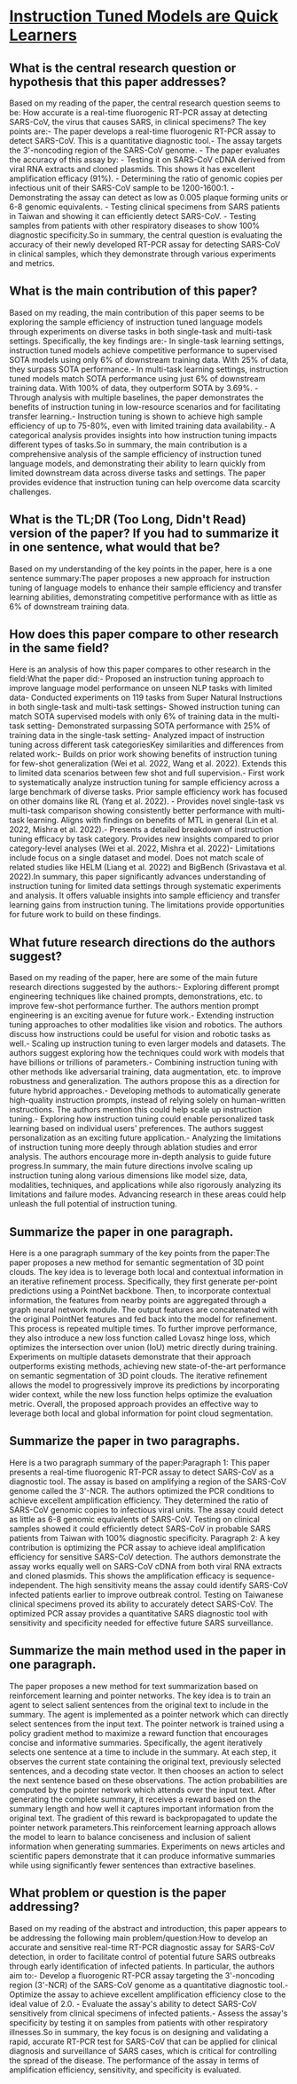 # [Instruction Tuned Models are Quick Learners](https://arxiv.org/abs/2306.05539)

## What is the central research question or hypothesis that this paper addresses?

Based on my reading of the paper, the central research question seems to be: How accurate is a real-time fluorogenic RT-PCR assay at detecting SARS-CoV, the virus that causes SARS, in clinical specimens? The key points are:- The paper develops a real-time fluorogenic RT-PCR assay to detect SARS-CoV. This is a quantitative diagnostic tool.- The assay targets the 3'-noncoding region of the SARS-CoV genome. - The paper evaluates the accuracy of this assay by:  - Testing it on SARS-CoV cDNA derived from viral RNA extracts and cloned plasmids. This shows it has excellent amplification efficacy (91%).  - Determining the ratio of genomic copies per infectious unit of their SARS-CoV sample to be 1200-1600:1.     - Demonstrating the assay can detect as low as 0.005 plaque forming units or 6-8 genomic equivalents.  - Testing clinical specimens from SARS patients in Taiwan and showing it can efficiently detect SARS-CoV.  - Testing samples from patients with other respiratory diseases to show 100% diagnostic specificity.So in summary, the central question is evaluating the accuracy of their newly developed RT-PCR assay for detecting SARS-CoV in clinical samples, which they demonstrate through various experiments and metrics.


## What is the main contribution of this paper?

Based on my reading, the main contribution of this paper seems to be exploring the sample efficiency of instruction tuned language models through experiments on diverse tasks in both single-task and multi-task settings. Specifically, the key findings are:- In single-task learning settings, instruction tuned models achieve competitive performance to supervised SOTA models using only 6% of downstream training data. With 25% of data, they surpass SOTA performance.- In multi-task learning settings, instruction tuned models match SOTA performance using just 6% of downstream training data. With 100% of data, they outperform SOTA by 3.69%. - Through analysis with multiple baselines, the paper demonstrates the benefits of instruction tuning in low-resource scenarios and for facilitating transfer learning.- Instruction tuning is shown to achieve high sample efficiency of up to 75-80%, even with limited training data availability.- A categorical analysis provides insights into how instruction tuning impacts different types of tasks.So in summary, the main contribution is a comprehensive analysis of the sample efficiency of instruction tuned language models, and demonstrating their ability to learn quickly from limited downstream data across diverse tasks and settings. The paper provides evidence that instruction tuning can help overcome data scarcity challenges.


## What is the TL;DR (Too Long, Didn't Read) version of the paper? If you had to summarize it in one sentence, what would that be?

Based on my understanding of the key points in the paper, here is a one sentence summary:The paper proposes a new approach for instruction tuning of language models to enhance their sample efficiency and transfer learning abilities, demonstrating competitive performance with as little as 6% of downstream training data.


## How does this paper compare to other research in the same field?

Here is an analysis of how this paper compares to other research in the field:What the paper did:- Proposed an instruction tuning approach to improve language model performance on unseen NLP tasks with limited data- Conducted experiments on 119 tasks from Super Natural Instructions in both single-task and multi-task settings- Showed instruction tuning can match SOTA supervised models with only 6% of training data in the multi-task setting- Demonstrated surpassing SOTA performance with 25% of training data in the single-task setting- Analyzed impact of instruction tuning across different task categoriesKey similarities and differences from related work:- Builds on prior work showing benefits of instruction tuning for few-shot generalization (Wei et al. 2022, Wang et al. 2022). Extends this to limited data scenarios between few shot and full supervision.- First work to systematically analyze instruction tuning for sample efficiency across a large benchmark of diverse tasks. Prior sample efficiency work has focused on other domains like RL (Yang et al. 2022). - Provides novel single-task vs multi-task comparison showing consistently better performance with multi-task learning. Aligns with findings on benefits of MTL in general (Lin et al. 2022, Mishra et al. 2022).- Presents a detailed breakdown of instruction tuning efficacy by task category. Provides new insights compared to prior category-level analyses (Wei et al. 2022, Mishra et al. 2022)- Limitations include focus on a single dataset and model. Does not match scale of related studies like HELM (Liang et al. 2022) and BigBench (Srivastava et al. 2022).In summary, this paper significantly advances understanding of instruction tuning for limited data settings through systematic experiments and analysis. It offers valuable insights into sample efficiency and transfer learning gains from instruction tuning. The limitations provide opportunities for future work to build on these findings.


## What future research directions do the authors suggest?

Based on my reading of the paper, here are some of the main future research directions suggested by the authors:- Exploring different prompt engineering techniques like chained prompts, demonstrations, etc. to improve few-shot performance further. The authors mention prompt engineering is an exciting avenue for future work.- Extending instruction tuning approaches to other modalities like vision and robotics. The authors discuss how instructions could be useful for vision and robotic tasks as well.- Scaling up instruction tuning to even larger models and datasets. The authors suggest exploring how the techniques could work with models that have billions or trillions of parameters.- Combining instruction tuning with other methods like adversarial training, data augmentation, etc. to improve robustness and generalization. The authors propose this as a direction for future hybrid approaches.- Developing methods to automatically generate high-quality instruction prompts, instead of relying solely on human-written instructions. The authors mention this could help scale up instruction tuning.- Exploring how instruction tuning could enable personalized task learning based on individual users' preferences. The authors suggest personalization as an exciting future application.- Analyzing the limitations of instruction tuning more deeply through ablation studies and error analysis. The authors encourage more in-depth analysis to guide future progress.In summary, the main future directions involve scaling up instruction tuning along various dimensions like model size, data, modalities, techniques, and applications while also rigorously analyzing its limitations and failure modes. Advancing research in these areas could help unleash the full potential of instruction tuning.


## Summarize the paper in one paragraph.

Here is a one paragraph summary of the key points from the paper:The paper proposes a new method for semantic segmentation of 3D point clouds. The key idea is to leverage both local and contextual information in an iterative refinement process. Specifically, they first generate per-point predictions using a PointNet backbone. Then, to incorporate contextual information, the features from nearby points are aggregated through a graph neural network module. The output features are concatenated with the original PointNet features and fed back into the model for refinement. This process is repeated multiple times. To further improve performance, they also introduce a new loss function called Lovasz hinge loss, which optimizes the intersection over union (IoU) metric directly during training. Experiments on multiple datasets demonstrate that their approach outperforms existing methods, achieving new state-of-the-art performance on semantic segmentation of 3D point clouds. The iterative refinement allows the model to progressively improve its predictions by incorporating wider context, while the new loss function helps optimize the evaluation metric. Overall, the proposed approach provides an effective way to leverage both local and global information for point cloud segmentation.


## Summarize the paper in two paragraphs.

Here is a two paragraph summary of the paper:Paragraph 1: This paper presents a real-time fluorogenic RT-PCR assay to detect SARS-CoV as a diagnostic tool. The assay is based on amplifying a region of the SARS-CoV genome called the 3'-NCR. The authors optimized the PCR conditions to achieve excellent amplification efficiency. They determined the ratio of SARS-CoV genomic copies to infectious viral units. The assay could detect as little as 6-8 genomic equivalents of SARS-CoV. Testing on clinical samples showed it could efficiently detect SARS-CoV in probable SARS patients from Taiwan with 100% diagnostic specificity. Paragraph 2: A key contribution is optimizing the PCR assay to achieve ideal amplification efficiency for sensitive SARS-CoV detection. The authors demonstrate the assay works equally well on SARS-CoV cDNA from both viral RNA extracts and cloned plasmids. This shows the amplification efficacy is sequence-independent. The high sensitivity means the assay could identify SARS-CoV infected patients earlier to improve outbreak control. Testing on Taiwanese clinical specimens proved its ability to accurately detect SARS-CoV. The optimized PCR assay provides a quantitative SARS diagnostic tool with sensitivity and specificity needed for effective future SARS surveillance.


## Summarize the main method used in the paper in one paragraph.

The paper proposes a new method for text summarization based on reinforcement learning and pointer networks. The key idea is to train an agent to select salient sentences from the original text to include in the summary. The agent is implemented as a pointer network which can directly select sentences from the input text. The pointer network is trained using a policy gradient method to maximize a reward function that encourages concise and informative summaries. Specifically, the agent iteratively selects one sentence at a time to include in the summary. At each step, it observes the current state containing the original text, previously selected sentences, and a decoding state vector. It then chooses an action to select the next sentence based on these observations. The action probabilities are computed by the pointer network which attends over the input text. After generating the complete summary, it receives a reward based on the summary length and how well it captures important information from the original text. The gradient of this reward is backpropagated to update the pointer network parameters.This reinforcement learning approach allows the model to learn to balance conciseness and inclusion of salient information when generating summaries. Experiments on news articles and scientific papers demonstrate that it can produce informative summaries while using significantly fewer sentences than extractive baselines.


## What problem or question is the paper addressing?

Based on my reading of the abstract and introduction, this paper appears to be addressing the following main problem/question:How to develop an accurate and sensitive real-time RT-PCR diagnostic assay for SARS-CoV detection, in order to facilitate control of potential future SARS outbreaks through early identification of infected patients. In particular, the authors aim to:- Develop a fluorogenic RT-PCR assay targeting the 3'-noncoding region (3'-NCR) of the SARS-CoV genome as a quantitative diagnostic tool.- Optimize the assay to achieve excellent amplification efficiency close to the ideal value of 2.0. - Evaluate the assay's ability to detect SARS-CoV sensitively from clinical specimens of infected patients.- Assess the assay's specificity by testing it on samples from patients with other respiratory illnesses.So in summary, the key focus is on designing and validating a rapid, accurate RT-PCR test for SARS-CoV that can be applied for clinical diagnosis and surveillance of SARS cases, which is critical for controlling the spread of the disease. The performance of the assay in terms of amplification efficiency, sensitivity, and specificity is evaluated.
